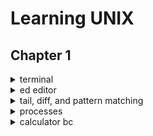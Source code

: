 # Learning UNIX

## Chapter 1
<details>
  <summary> terminal</summary>
  
  ```
  set -o vi / emacs
  ctl-r # search back in time
  ctl-o # enter 
  ctl-g # quit history search 

  ctl-e # end of line 
  ctl-a # start of lien 

  history # show history 
  !1 # run the specific history 
  !ping # search run lastest that matched :p
  !! # run previous
  ```
</details>


<details>
  <summary>ed editor </summary>
  
  ```
  $ ed
  a
  .
  w junk, q

  $ ed junk
  ,p # print all content
  s/great/greatest
  w, q
  ```
</details>

<details>
  <summary>tail, diff, and pattern matching</summary>
  
  ls
  ```
  ls -lt / ls -lrt

  grep to tobe fleas, -v # lines without the pattern
  sort poem # sort line by first character
  ls | sort -r , -n

  tail -1 poem # last one, default 10 lines 

  cmp poem new_poem 

  diff poem new_poem # c2c means line 2 in file1 needs to be changed to file2's line 2
  ```

  pattern matching
  ```
  rm lecture? # match same length but differ single character
  ls -1 ch?.1 
  echo lecture*
  ls \? or '?" # escape ?
  ```
</details>

<details>
  <summary>processes</summary>
  
  ```
  &
  wait
  ps -ag # list all users' processes

  # tty: native terminal device
  # pts: psuedo terminal 

  nohup ./sleepy.sh & # nohup.out
  nice expensive-cmd &
  at 1130 <file1 # not working? 
  ```

  set time and bash
  ```
  timedatectl set-timezone America/Chicago
  echo "PS1='yes sir? '" > .profile

  b=/home/cc
  cd 
  export b # other program can use b
  ```
  
</details>
  
<details>
  <summary>calculator bc</summary>
  
  ```
  bc -l # using math library, setting scale=20
  ```
</details>
